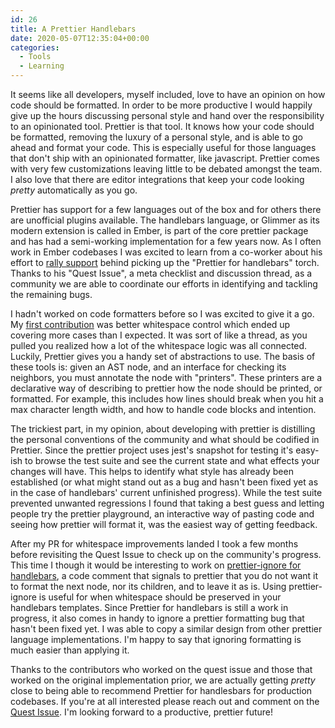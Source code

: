 ```yaml
---
id: 26
title: A Prettier Handlebars
date: 2020-05-07T12:35:04+00:00
categories:
  - Tools
  - Learning
---
```

It seems like all developers, myself included, love to have an opinion on how code should be formatted. In order to be more productive I would happily give up the hours discussing personal style and hand over the responsibility to an opinionated tool. Prettier is that tool.  It knows how your code should be formatted, removing the luxury of a personal style, and is able to go ahead and format your code. This is especially useful for those languages that don't ship with an opinionated formatter, like javascript. Prettier comes with very few customizations leaving little to be debated amongst the team. I also love that there are editor integrations that keep your code looking *pretty* automatically as you go.

Prettier has support for a few languages out of the box and for others there are unofficial plugins available. The handlebars language, or Glimmer as its modern extension is called in Ember, is part of the core prettier package and has had a semi-working implementation for a few years now. As I often work in Ember codebases I was excited to learn from a co-worker about his effort to [rally support](https://github.com/jgwhite/prettier/issues/1) behind picking up the "Prettier for handlebars" torch. Thanks to his "Quest Issue", a meta checklist and discussion thread, as a community we are able to coordinate our efforts in identifying and tackling the remaining bugs.

I hadn't worked on code formatters before so I was excited to give it a go. My [first contribution](https://prettier.io/blog/2019/11/09/1.19.0.html#handlebars) was better whitespace control which ended up covering more cases than I expected. It was sort of like a thread, as you pulled you realized how a lot of the whitespace logic was all connected. Luckily, Prettier gives you a handy set of abstractions to use. The basis of these tools is: given an AST node, and an interface for checking its neighbors, you must annotate the node with "printers". These printers are a declarative way of describing to prettier how the node should be printed, or formatted. For example, this includes how lines should break when you hit a max character length width, and how to handle code blocks and intention.

The trickiest part, in my opinion, about developing with prettier is distilling the personal conventions of the community and what should be codified in Prettier. Since the prettier project uses jest's snapshot for testing it's easy-ish to browse the test suite and see the current state and what effects your changes will have. This helps to identify what style has already been established (or what might stand out as a bug and hasn't been fixed yet as in the case of handlebars' current unfinished progress). While the test suite prevented unwanted regressions I found that taking a best guess and letting people try the prettier playground, an interactive way of pasting code and seeing how prettier will format it, was the easiest way of getting feedback.

After my PR for whitespace improvements landed I took a few months before revisiting the Quest Issue to check up on the community's progress. This time I though it would be interesting to work on [prettier-ignore for handlebars](https://github.com/prettier/prettier/pull/7275), a code comment that signals to prettier that you do not want it to format the next node, nor its children, and to leave it as is. Using prettier-ignore is useful for when whitespace should be preserved in your handlebars templates. Since Prettier for handlebars is still a work in progress, it also comes in handy to ignore a prettier formatting bug that hasn't been fixed yet. I was able to copy a similar design from other prettier language implementations. I'm happy to say that ignoring formatting is much easier than  applying it.

Thanks to the contributors who worked on the quest issue and those that worked on the original implementation prior, we are actually getting *pretty* close to being able to recommend Prettier for handlesbars for production codebases. If you're at all interested please reach out and comment on the [Quest Issue](https://github.com/jgwhite/prettier/issues/1). I'm looking forward to a productive, prettier future!